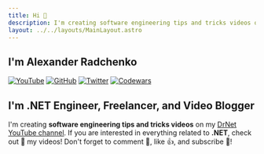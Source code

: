 ```yaml
---
title: Hi 👋
description: I'm creating software engineering tips and tricks videos on DrNet channel. If you are interested in everything related to .NET, check out 👀 my videos!
layout: ../../layouts/MainLayout.astro
---
```


## I'm Alexander Radchenko

[![YouTube](https://img.shields.io/youtube/channel/views/UCodTcqPf01ZCPRMJXhVdHiA?style=social)](https://www.youtube.com/channel/UCodTcqPf01ZCPRMJXhVdHiA)
[![GitHub](https://img.shields.io/github/followers/AlexRadch?style=social)](https://github.com/AlexRadch)
[![Twitter](https://img.shields.io/twitter/follow/AlexRadc?style=social)](https://twitter.com/AlexRadc)
[![Codewars](https://www.codewars.com/users/AlexRadch/badges/micro?theme=light)](https://www.codewars.com/users/AlexRadch)

## I'm .NET Engineer, Freelancer, and Video Blogger

I'm creating **software engineering tips and tricks videos** on my [DrNet YouTube channel](https://www.youtube.com/channel/UCodTcqPf01ZCPRMJXhVdHiA). If you are interested in everything related to **.NET**, check out 👀 my videos! Don't forget to comment 💬, like 👍, and subscribe 🔔!
